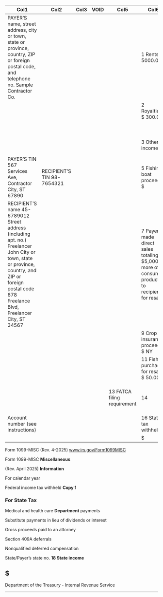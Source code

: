 |Col1|Col2|Col3|VOID|Col5|Col6|Col7|Col8|
|---|---|---|---|---|---|---|---|
|PAYER’S name, street address, city or town, state or province, country, ZIP or foreign postal code, and telephone no. Sample Contractor Co.|||||1 Rents $ 5000.00|OMB No. 1545-0115 1099-MISC Form (Rev. April 2025)||
||||||2 Royalties $ 300.00|||
|||||||For calendar year||
||||||3 Other income $|4 Federal income tax withheld $|Copy 1 For State Tax Department|
|PAYER’S TIN 567 Services Ave, Contractor City, ST 67890|RECIPIENT’S TIN 98-7654321||||5 Fishing boat proceeds $|6 Medical and health care payments $||
|RECIPIENT’S name 45-6789012 Street address (including apt. no.) Freelancer John City or town, state or province, country, and ZIP or foreign postal code 678 Freelance Blvd, Freelancer City, ST 34567|||||7 Payer made direct sales totaling $5,000 or more of consumer products to recipient for resale|8 Substitute payments in lieu of dividends or interest $||
||||||9 Crop insurance proceeds $ NY|10 Gross proceeds paid to an attorney $||
||||||11 Fish purchased for resale $ 50.00|12 Section 409A deferrals $||
|||||13 FATCA filing requirement|14|15 Nonqualified deferred compensation $||
|Account number (see instructions)|||||16 State tax withheld $|17 State/Payer’s state no.|18 State income $|
||||||$||$|


Form 1099-MISC (Rev. 4-2025) www.irs.gov/Form1099MISC


Form 1099-MISC **Miscellaneous**

(Rev. April 2025) **Information**

For calendar year

Federal income tax withheld **Copy 1**

### For State Tax

Medical and health care **Department**
payments

Substitute payments in lieu
of dividends or interest

Gross proceeds paid to an
attorney

Section 409A deferrals

Nonqualified deferred
compensation

State/Payer’s state no. **18 State income**

## $

Department of the Treasury - Internal Revenue Service


-----

